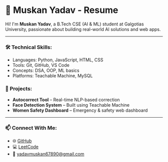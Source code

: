 # 📄 Muskan Yadav - Resume

Hi! I'm **Muskan Yadav**, a B.Tech CSE (AI & ML) student at Galgotias University, passionate about building real-world AI solutions and web apps.



---

### 🛠️ Technical Skills:
- Languages: Python, JavaScript, HTML, CSS
- Tools: Git, GitHub, VS Code
- Concepts: DSA, OOP, ML basics
- Platforms: Teachable Machine, MySQL

### 🚀 Projects:
- **Autocorrect Tool** – Real-time NLP-based correction
- **Face Detection System** – Built using Teachable Machine
- **Women Safety Dashboard** – Emergency & safety web dashboard

---

### 📫 Connect With Me:
- 🌐 [GitHub](https://github.com/muskanyadav1234)
- 💻 [LeetCode](https://leetcode.com/muskany123)
- 📧 yadavmuskan67890@gmail.com
